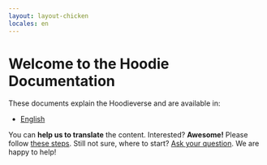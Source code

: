 ```yaml
---
layout: layout-chicken
locales: en
---
```


# Welcome to the Hoodie Documentation

These documents explain the Hoodieverse and are available in:

<!-- - [german](/de/) -->
- [English](/en/)

You can **help us to translate** the content. Interested?
**Awesome!** Please follow [these steps](https://github.com/hoodiehq/documentation#translations). Still not sure, where to start? [Ask your question](https://github.com/hoodiehq/documentation/issues/new). We are happy to help!
